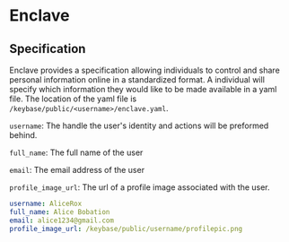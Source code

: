 # Enclave

## Specification

Enclave provides a specification allowing individuals to control and share personal information online in a standardized format. A individual will specify which information they would like to be made available in a yaml file. The location of the yaml file is `/keybase/public/<username>/enclave.yaml`. 


`username`: The handle the user's identity and actions will be preformed behind.

`full_name`: The full name of the user

`email`: The email address of the user

`profile_image_url`: The url of a profile image associated with the user.

```yaml
username: AliceRox
full_name: Alice Bobation
email: alice1234@gmail.com
profile_image_url: /keybase/public/username/profilepic.png
```